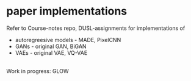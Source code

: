 # paper implementations

Refer to Course-notes repo, DUSL-assignments for implementations of 
 - autoregreesive models -  MADE, PixelCNN
 - GANs - original GAN, BiGAN
 - VAEs - original VAE, VQ-VAE
 <br>
Work in progress: GLOW 
